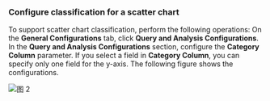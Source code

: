 ### Configure classification for a scatter chart

To support scatter chart classification, perform the following operations: On the **General Configurations** tab, click **Query and Analysis Configurations**. In the **Query and Analysis Configurations** section, configure the **Category Column** parameter. If you select a field in **Category Column**, you can specify only one field for the y-axis. The following figure shows the configurations.

![图 2](/img/src/visulization/scatterPlot/scatterPlot2.png)
